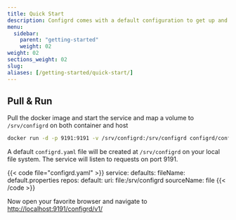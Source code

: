 ```yaml
---
title: Quick Start
description: Configrd comes with a default configuration to get up and running quickly
menu:
  sidebar:
    parent: "getting-started"
    weight: 02
weight: 02
sections_weight: 02
slug:
aliases: [/getting-started/quick-start/]
---
```


## Pull & Run

Pull the docker image and start the service and map a volume to `/srv/configrd` on both container and host

```bash
docker run -d -p 9191:9191 -v /srv/configrd:/srv/configrd configrd/configrd-service:latest
```

A default `configrd.yaml` file will be created at `/srv/configrd` on your local file system. The service will listen to requests on port 9191.


{{< code file="configrd.yaml" >}}
service:
  defaults:
    fileName: default.properties
  repos:
    default:
      uri: file:/srv/configrd
      sourceName: file
{{< /code >}}

Now open your favorite browser and navigate to [http://localhost:9191/configrd/v1/](http://localhost:9191/configrd/v1/)
